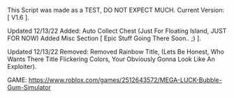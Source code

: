 This Script was made as a TEST, DO NOT EXPECT MUCH.
Current Version: [ V1.6 ].

Updated 12/13/22 Added:
Auto Collect Chest (Just For Floating Island, JUST FOR NOW)
Added Misc Section [ Epic Stuff Going There Soon.. ;) ].

Updated 12/13/22 Removed:
Removed Rainbow Title, (Lets Be Honest, Who Wants There Title Flickering Colors, Your Obviously Gonna Look Like An Exploiter).

GAME: https://www.roblox.com/games/2512643572/MEGA-LUCK-Bubble-Gum-Simulator
